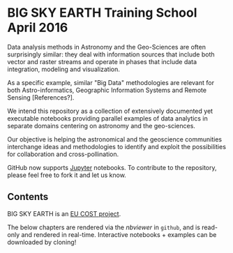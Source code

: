 # BIG SKY EARTH Training School April 2016

Data analysis methods in Astronomy and the Geo-Sciences are often surprisingly similar:
they deal with information sources that include both vector and raster streams
and operate in phases that include data integration, modeling and visualization.

As a specific example, similar "Big Data" methodologies are relevant 
for both Astro-informatics, Geographic Information Systems and Remote Sensing [References?].

We intend this repository as a collection of extensively documented yet executable notebooks 
providing parallel examples of data analytics in separate domains centering on astronomy and the geo-sciences.

Our objective is helping the astronomical and the geoscience communities
interchange ideas and methodologies to
identify and exploit the possibilities for collaboration and cross-pollination.

GitHub now supports [Jupyter](https://jupyter.org/) notebooks. 
To contribute to the repository, please feel free to fork it and let us know. 

Contents
--------

BIG SKY EARTH is an [EU COST project](http://www.cost.eu/COST_Actions/TDP/Actions/TD1403).

The below chapters are rendered via the *nbviewer* in `github`, and is read-only and rendered in real-time.
Interactive notebooks + examples can be downloaded by cloning! 

